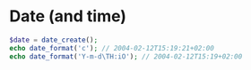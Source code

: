 # Date (and time)
````php
$date = date_create();
echo date_format('c'); // 2004-02-12T15:19:21+02:00
echo date_format('Y-m-d\TH:iO'); // 2004-02-12T15:19+02:00
````
